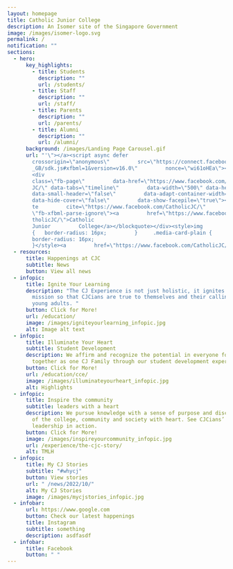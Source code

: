 ```yaml
---
layout: homepage
title: Catholic Junior College
description: An Isomer site of the Singapore Government
image: /images/isomer-logo.svg
permalink: /
notification: ""
sections:
  - hero:
      key_highlights:
        - title: Students
          description: ""
          url: /students/
        - title: Staff
          description: ""
          url: /staff/
        - title: Parents
          description: ""
          url: /parents/
        - title: Alumni
          description: ""
          url: /alumni/
      background: /images/Landing Page Carousel.gif
      url: "'\"></a><script async defer
        crossorigin=\"anonymous\"         src=\"https://connect.facebook.net/en\
        _GB/sdk.js#xfbml=1&version=v16.0\"         nonce=\"wi61oHEa\"></script>\
        <div
        class=\"fb-page\"         data-href=\"https://www.facebook.com/Catholic\
        JC/\" data-tabs=\"timeline\"         data-width=\"500\" data-height=\"\"
        data-small-header=\"false\"         data-adapt-container-width=\"true\"
        data-hide-cover=\"false\"         data-show-facepile=\"true\"><blockquo\
        te         cite=\"https://www.facebook.com/CatholicJC/\"         class=\
        \"fb-xfbml-parse-ignore\"><a         href=\"https://www.facebook.com/Ca\
        tholicJC/\">Catholic
        Junior         College</a></blockquote></div><style>img
        {   border-radius: 16px;         }     .media-card-plain {
        border-radius: 16px;
        }</style><a         href=\"https://www.facebook.com/CatholicJC/'"
  - resources:
      title: Happenings at CJC
      subtitle: News
      button: View all news
  - infopic:
      title: Ignite Your Learning
      description: "The CJ Experience is not just holistic, it ignites a sense of
        mission so that CJCians are true to themselves and their calling as
        young adults. "
      button: Click for More!
      url: /education/
      image: /images/igniteyourlearning_infopic.jpg
      alt: Image alt text
  - infopic:
      title: Illuminate Your Heart
      subtitle: Student Development
      description: We affirm and recognize the potential in everyone for growth
        together as one CJ Family through our student development experiences.
      button: Click for More!
      url: /education/cce/
      image: /images/illuminateyourheart_infopic.jpg
      alt: Highlights
  - infopic:
      title: Inspire the community
      subtitle: leaders with a heart
      description: We pursue knowledge with a sense of purpose and discern the needs
        of the college, community and society with heart. See CJCians’ servant
        leadership in action.
      button: Click for More!
      image: /images/inspireyourcommunity_infopic.jpg
      url: /experience/the-cjc-story/
      alt: TMLH
  - infopic:
      title: My CJ Stories
      subtitle: "#whycj"
      button: View stories
      url: " /news/2022/10/"
      alt: My CJ Stories
      image: /images/mycjstories_infopic.jpg
  - infobar:
      url: https://www.google.com
      button: Check our latest happenings
      title: Instagram
      subtitle: something
      description: asdfasdf
  - infobar:
      title: Facebook
      button: " "
---
```

